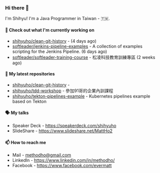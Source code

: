 ### Hi there 👋

I'm Shihyu! I'm a Java Programmer in Taiwan - 🇹🇼.

#### 👷 Check out what I'm currently working on

- [shihyuho/clean-git-history](https://github.com/shihyuho/clean-git-history) -  (4 days ago)
- [softleader/jenkins-pipeline-examples](https://github.com/softleader/jenkins-pipeline-examples) - A collection of examples scripting for the Jenkins Pipeline. (6 days ago)
- [softleader/softleader-training-course](https://github.com/softleader/softleader-training-course) - 松凌科技教育訓練專區 (2 weeks ago)

#### 🌱 My latest repositories

- [shihyuho/clean-git-history](https://github.com/shihyuho/clean-git-history) - 
- [shihyuho/tdd-workshop](https://github.com/shihyuho/tdd-workshop) - 參加91哥的企業內訓課程
- [shihyuho/tekton-pipelines-example](https://github.com/shihyuho/tekton-pipelines-example) - Kubernetes pipelines example based on Tekton

#### 🗣️ My talks

- Speaker Deck - https://speakerdeck.com/shihyuho
- SlideShare - https://www.slideshare.net/MattHo2

#### 📫 How to reach me

- Mail - methodho@gmail.com
- LinkedIn - https://www.linkedin.com/in/methodho/
- Facebook - https://www.facebook.com/evermatt


